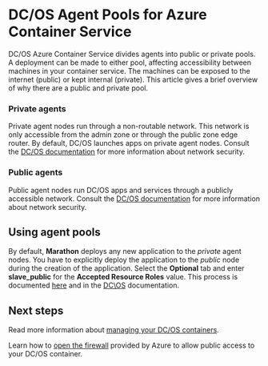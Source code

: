 <properties
   pageTitle="Public and Private DC/OS Agent Pools ACS | Microsoft Azure"
   description="How the public and private agent pools work with an Azure Container Service cluster."
   services="container-service"
   documentationCenter=""
   authors="Thraka"
   manager="timlt"
   editor=""
   tags="acs, azure-container-service"
   keywords="Docker, Containers, Micro-services, Mesos, Azure"/>

<tags
   ms.service="container-service"
   ms.devlang="na"
   ms.topic="article"
   ms.tgt_pltfrm="na"
   ms.workload="na"
   ms.date="08/16/2016"
   ms.author="adegeo"/>

# DC/OS Agent Pools for Azure Container Service

DC/OS Azure Container Service divides agents into public or private pools. A deployment can be made to either pool, affecting accessibility between machines in your container service. The machines can be exposed to the internet (public) or kept internal (private). This article gives a brief overview of why there are a public and private pool.

### Private agents

Private agent nodes run through a non-routable network. This network is only accessible from the admin zone or through the public zone edge router. By default, DC/OS launches apps on private agent nodes. Consult the [DC/OS documentation](https://dcos.io/docs/1.7/administration/securing-your-cluster/) for more information about network security.

### Public agents

Public agent nodes run DC/OS apps and services through a publicly accessible network. Consult the [DC/OS documentation](https://dcos.io/docs/1.7/administration/securing-your-cluster/) for more information about network security.

## Using agent pools

By default, **Marathon** deploys any new application to the *private* agent nodes. You have to explicitly deploy the application to the *public* node during the creation of the application. Select the **Optional** tab and enter **slave_public** for the **Accepted Resource Roles** value. This process is documented [here](container-service-mesos-marathon-ui.md#deploy-a-docker-formatted-container) and in the [DC\OS](https://dcos.io/docs/1.7/administration/installing/custom/create-public-agent/) documentation.

## Next steps

Read more information about [managing your DC/OS containers](container-service-mesos-marathon-ui.md).

Learn how to [open the firewall](container-service-enable-public-access.md) provided by Azure to allow public access to your DC/OS container.
